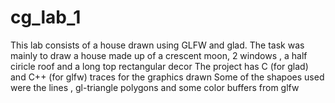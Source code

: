 # cg_lab_1
This lab consists of a house drawn using GLFW and glad.
The task was mainly to draw a house made up of a crescent moon, 2 windows , a half ciricle roof and a long top rectangular decor
The project has C (for glad) and C++ (for glfw) traces for the graphics drawn
Some of the shapoes used were the lines , gl-triangle polygons and some color buffers from glfw

